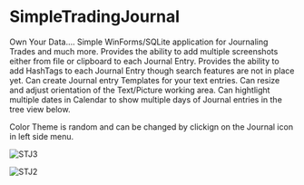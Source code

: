 # SimpleTradingJournal

Own Your Data....
Simple WinForms/SQLite application for Journaling Trades and much more.
Provides the ability to add multiple screenshots either from file or clipboard to each Journal Entry.
Provides the ability to add HashTags to each Journal Entry though search features are not in place yet.
Can create Journal entry Templates for your text entries.
Can resize and adjust orientation of the Text/Picture working area.
Can hightlight multiple dates in Calendar to show multiple days of Journal entries in the tree view below.

Color Theme is random and can be changed by clickign on the Journal icon in left side menu.

![STJ3](https://github.com/TyronicTrader/SimpleTradingJournal/assets/82331418/6bb83ded-32d1-4cd6-bf9e-df044bf88b2c)


![STJ2](https://github.com/TyronicTrader/SimpleTradingJournal/assets/82331418/9918f81d-cf66-468b-8522-2d53bd1d2dca)
